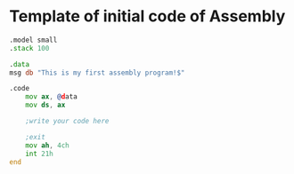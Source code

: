 # Template of initial code of Assembly
```asm
.model small
.stack 100

.data
msg db "This is my first assembly program!$"

.code
    mov ax, @data
    mov ds, ax

    ;write your code here

    ;exit
    mov ah, 4ch
    int 21h
end 
```
